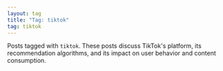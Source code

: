```yaml
---
layout: tag
title: "Tag: tiktok"
tag: tiktok
---
```


Posts tagged with `tiktok`. These posts discuss TikTok's platform, its recommendation algorithms, and its impact on user behavior and content consumption. 